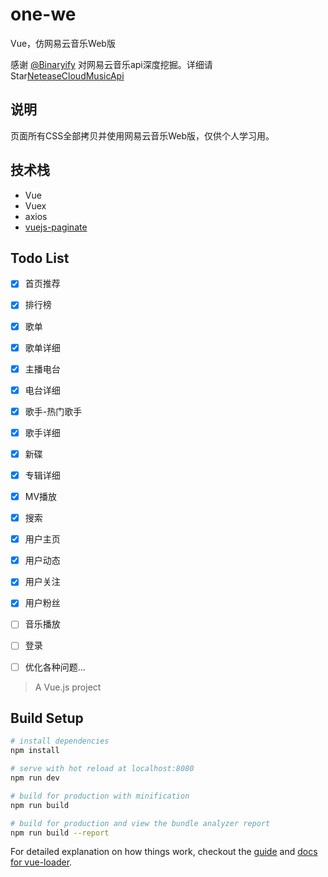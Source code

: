 # one-we

Vue，仿网易云音乐Web版

感谢 [@Binaryify](https://github.com/Binaryify) 对网易云音乐api深度挖掘。详细请 Star[NeteaseCloudMusicApi](https://github.com/Binaryify/NeteaseCloudMusicApi)


## 说明

页面所有CSS全部拷贝并使用网易云音乐Web版，仅供个人学习用。

## 技术栈
- Vue
- Vuex
- axios
- [vuejs-paginate](https://github.com/lokyoung/vuejs-paginate)

## Todo List

- [x] 首页推荐
- [x] 排行榜
- [x] 歌单
- [x] 歌单详细
- [x] 主播电台
- [x] 电台详细
- [x] 歌手-热门歌手
- [x] 歌手详细
- [x] 新碟
- [x] 专辑详细
- [x] MV播放
- [x] 搜索
- [x] 用户主页
- [x] 用户动态
- [x] 用户关注
- [x] 用户粉丝
- [ ] 音乐播放
- [ ] 登录
- [ ] 优化各种问题...



> A Vue.js project

## Build Setup

``` bash
# install dependencies
npm install

# serve with hot reload at localhost:8080
npm run dev

# build for production with minification
npm run build

# build for production and view the bundle analyzer report
npm run build --report
```

For detailed explanation on how things work, checkout the [guide](http://vuejs-templates.github.io/webpack/) and [docs for vue-loader](http://vuejs.github.io/vue-loader).
